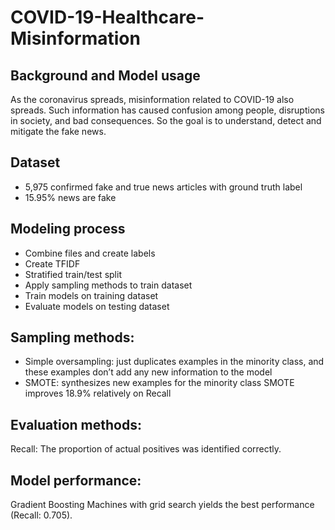 # COVID-19-Healthcare-Misinformation

## Background and Model usage
As the coronavirus spreads, misinformation related to COVID-19 also spreads. Such information has caused confusion among people, disruptions in society, and bad consequences. So the goal is to understand, detect and mitigate the fake news.

## Dataset
- 5,975 confirmed fake and true news articles with ground truth label
- 15.95% news are fake

## Modeling process
- Combine files and create labels
- Create TFIDF
- Stratified train/test split
- Apply sampling methods to train dataset
- Train models on training dataset
- Evaluate models on testing dataset

## Sampling methods:
- Simple oversampling: just duplicates examples in the minority class, and these examples don’t add any new information to the model
- SMOTE: synthesizes new examples for the minority class
SMOTE improves 18.9% relatively on Recall

## Evaluation methods:
Recall: The proportion of actual positives was identified correctly.

## Model performance:
Gradient Boosting Machines with grid search yields the best performance (Recall: 0.705).

